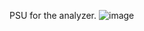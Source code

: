 PSU for the analyzer.
![image](https://github.com/user-attachments/assets/8ffb63f3-3024-40b2-801a-61d8b6743ff8)
